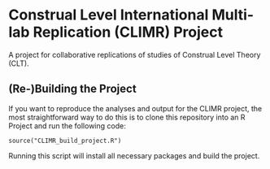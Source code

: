 # Construal Level International Multi-lab Replication (CLIMR) Project

A project for collaborative replications of studies of Construal Level Theory (CLT).

## (Re-)Building the Project

If you want to reproduce the analyses and output for the CLIMR project, the most straightforward way to do this is to clone this repository into an R Project and run the following code:

```
source("CLIMR_build_project.R")
```

Running this script will install all necessary packages and build the project.